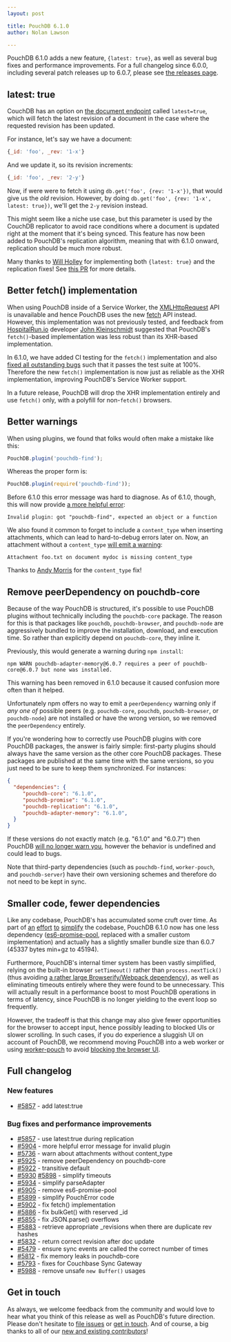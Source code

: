 ```yaml
---
layout: post

title: PouchDB 6.1.0
author: Nolan Lawson

---
```


PouchDB 6.1.0 adds a new feature, `{latest: true}`, as well as several bug fixes and performance improvements. For a full changelog since 6.0.0, including several patch releases up to 6.0.7, please see [the releases page](https://github.com/pouchdb/pouchdb/releases).

## latest: true

CouchDB has an option on [the document endpoint](http://docs.couchdb.org/en/2.0.0/api/document/common.html) called `latest=true`, which will fetch the latest revision of a document in the case where the requested revision has been updated.

For instance, let's say we have a document:

```js
{_id: 'foo', _rev: '1-x'}
```

And we update it, so its revision increments:

```js
{_id: 'foo', _rev: '2-y'}
```

Now, if were were to fetch it using `db.get('foo', {rev: '1-x'})`, that would give us the _old_ revision. However, by doing `db.get('foo', {rev: '1-x', latest: true})`, we'll get the `2-y` revision instead.

This might seem like a niche use case, but this parameter is used by the CouchDB replicator to avoid race conditions where a document is updated right at the moment that it's being synced. This feature has now been added to PouchDB's replication algorithm, meaning that with 6.1.0 onward, replication should be much more robust.

Many thanks to [Will Holley](https://github.com/willholley) for implementing both `{latest: true}` and the replication fixes! See [this PR](https://github.com/pouchdb/pouchdb/issues/5857) for more details.

## Better fetch() implementation

When using PouchDB inside of a Service Worker, the [XMLHttpRequest](https://developer.mozilla.org/en-US/docs/Web/API/XMLHttpRequest) API is unavailable and hence PouchDB uses the new [fetch](https://developer.mozilla.org/en-US/docs/Web/API/Fetch_API/Using_Fetch) API instead. However, this implementation was not previously tested, and feedback from [HospitalRun.io](http://hospitalrun.io/) developer [John Kleinschmidt](https://github.com/jkleinsc/) suggested that PouchDB's `fetch()`-based implementation was less robust than its XHR-based implementation.

In 6.1.0, we have added CI testing for the `fetch()` implementation and also [fixed all outstanding bugs](https://github.com/pouchdb/pouchdb/issues/5902) such that it passes the test suite at 100%. Therefore the new `fetch()` implementation is now just as reliable as the XHR implementation, improving PouchDB's Service Worker support.

In a future release, PouchDB will drop the XHR implementation entirely and use `fetch()` only, with a polyfill for non-`fetch()` browsers.

## Better warnings

When using plugins, we found that folks would often make a mistake like this:

```js
PouchDB.plugin('pouchdb-find');
```

Whereas the proper form is:

```js
PouchDB.plugin(require('pouchdb-find'));
```

Before 6.1.0 this error message was hard to diagnose. As of 6.1.0, though, this will now provide [a more helpful error](https://github.com/pouchdb/pouchdb/pull/5904):

    Invalid plugin: got "pouchdb-find", expected an object or a function

We also found it common to forget to include a `content_type` when inserting attachments, which can lead to hard-to-debug errors later on. Now, an attachment without a `content_type` [will emit a warning](https://github.com/pouchdb/pouchdb/pull/5826):

    Attachment foo.txt on document mydoc is missing content_type

Thanks to [Andy Morris](https://github.com/andymorris) for the `content_type` fix!

## Remove peerDependency on pouchdb-core

Because of the way PouchDB is structured, it's possible to use PouchDB plugins without technically including the `pouchdb-core` package. The reason for this is that packages like `pouchdb`, `pouchdb-browser`, and `pouchdb-node` are aggressively bundled to improve the installation, download, and execution time. So rather than explicitly depend on `pouchdb-core`, they inline it.

Previously, this would generate a warning during `npm install`:

    npm WARN pouchdb-adapter-memory@6.0.7 requires a peer of pouchdb-core@6.0.7 but none was installed.

This warning has been removed in 6.1.0 because it caused confusion more often than it helped.

Unfortunately npm offers no way to emit a `peerDependency` warning only if _any one of_ possible peers (e.g. `pouchdb-core`, `pouchdb`, `pouchdb-browser`, or `pouchdb-node`) are not installed or have the wrong version, so we removed the `peerDependency` entirely.

If you're wondering how to correctly use PouchDB plugins with core PouchDB packages, the answer is fairly simple: first-party plugins should always have the same version as the other core PouchDB packages. These packages are published at the same time with the same versions, so you just need to be sure to keep them synchronized. For instances:

```json
{
  "dependencies": {
     "pouchdb-core": "6.1.0",
     "pouchdb-promise": "6.1.0",
     "pouchdb-replication": "6.1.0",
     "pouchdb-adapter-memory": "6.1.0",
  }
}
```

If these versions do not exactly match (e.g. "6.1.0" and "6.0.7") then PouchDB [will no longer warn you](https://github.com/pouchdb/pouchdb/pull/5925), however the behavior is undefined and could lead to bugs.

Note that third-party dependencies (such as `pouchdb-find`, `worker-pouch`, and `pouchdb-server`) have their own versioning schemes and therefore do not need to be kept in sync.

## Smaller code, fewer dependencies

Like any codebase, PouchDB's has accumulated some cruft over time. As part of [an](https://github.com/pouchdb/pouchdb/pull/5930) [effort](https://github.com/pouchdb/pouchdb/pull/5898) [to](https://github.com/pouchdb/pouchdb/pull/5905) [simplify](https://github.com/pouchdb/pouchdb/pull/5899) the codebase, PouchDB 6.1.0 now has one less dependency ([es6-promise-pool](https://github.com/timdp/es6-promise-pool), replaced with a smaller custom implementation) and actually has a slightly smaller bundle size than 6.0.7 (45337 bytes min+gz to 45194).

Furthermore, PouchDB's internal timer system has been vastly simplified, relying on the built-in browser `setTimeout()` rather than `process.nextTick()` (thus avoiding [a rather large Browserify/Webpack dependency](https://github.com/defunctzombie/node-process/blob/7d8c3702a8bbc43fa55f4bab74b150aef37001dd/browser.js)), as well as eliminating timeouts entirely where they were found to be unnecessary. This will actually result in a performance boost to most PouchDB operations in terms of latency, since PouchDB is no longer yielding to the event loop so frequently.

However, the tradeoff is that this change may also give fewer opportunities for the browser to accept input, hence possibly leading to blocked UIs or slower scrolling. In such cases, if you do experience a sluggish UI on account of PouchDB, we recommend moving PouchDB into a web worker or using [worker-pouch](https://github.com/nolanlawson/worker-pouch) to avoid [blocking the browser UI](http://nolanlawson.com/2015/09/29/indexeddb-websql-localstorage-what-blocks-the-dom/).

## Full changelog

### New features

- [#5857](https://github.com/pouchdb/pouchdb/pull/5857) - add latest:true

### Bug fixes and performance improvements

- [#5857](https://github.com/pouchdb/pouchdb/pull/5857) - use latest:true during replication
- [#5904](https://github.com/pouchdb/pouchdb/pull/5904) - more helpful error message for invalid plugin
- [#5736](https://github.com/pouchdb/pouchdb/pull/5736) - warn about attachments without content_type
- [#5925](https://github.com/pouchdb/pouchdb/pull/5925) - remove peerDependency on pouchdb-core
- [#5922](https://github.com/pouchdb/pouchdb/pull/5922) - transitive default
- [#5930](https://github.com/pouchdb/pouchdb/pull/5930) [#5898](https://github.com/pouchdb/pouchdb/pull/5898) - simplify timeouts
- [#5934](https://github.com/pouchdb/pouchdb/pull/5934) - simplify parseAdapter
- [#5905](https://github.com/pouchdb/pouchdb/pull/5905) - remove es6-promise-pool
- [#5899](https://github.com/pouchdb/pouchdb/pull/5899) - simplify PouchError code
- [#5902](https://github.com/pouchdb/pouchdb/pull/5902) - fix fetch() implementation
- [#5886](https://github.com/pouchdb/pouchdb/pull/5886) - fix bulkGet() with reserved _id
- [#5855](https://github.com/pouchdb/pouchdb/pull/5855) - fix JSON.parse() overflows
- [#5883](https://github.com/pouchdb/pouchdb/pull/5883) - retrieve appropriate _revisions when there are duplicate rev hashes
- [#5832](https://github.com/pouchdb/pouchdb/pull/5832) - return correct revision after doc update
- [#5479](https://github.com/pouchdb/pouchdb/pull/5479) - ensure sync events are called the correct number of times
- [#5812](https://github.com/pouchdb/pouchdb/pull/5812) - fix memory leaks in pouchdb-core
- [#5793](https://github.com/pouchdb/pouchdb/pull/5793) - fixes for Couchbase Sync Gateway
- [#5988](https://github.com/pouchdb/pouchdb/pull/5988) - remove unsafe `new Buffer()` usages

## Get in touch

As always, we welcome feedback from the community and would love to hear what you think of this release as well as PouchDB's future direction. Please don't hesitate to [file issues](https://github.com/pouchdb/pouchdb/issues) or [get in touch](https://github.com/pouchdb/pouchdb/blob/master/CONTRIBUTING.md#get-in-touch). And of course, a big thanks to all of our [new and existing contributors](https://github.com/pouchdb/pouchdb/graphs/contributors)!
